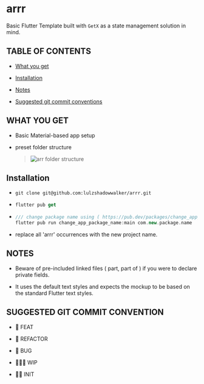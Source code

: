 # arrr

Basic Flutter Template built with `GetX` as a state management solution in mind.

## TABLE OF CONTENTS

- [What you get](#what-you-get)

- [Installation](#installation) 

- [Notes](#notes)

- [Suggested git commit conventions](#suggested-git-commit-conventions)

## WHAT YOU GET

- Basic Material-based app setup

- preset folder structure
  
  > ![arr folder structure](https://user-images.githubusercontent.com/92385434/165495770-19799994-dc32-4538-8274-015afeaaed7d.png)

## Installation

- ```git
  git clone git@github.com:lulzshadowwalker/arrr.git
  ```

- ```dart
  flutter pub get
  ```

- ```dart
  /// change package name using ( https://pub.dev/packages/change_app_package_name )
  flutter pub run change_app_package_name:main com.new.package.name
  ```

- replace all 'arrr' occurrences with the new project name.

## NOTES

- Beware of pre-included linked files ( part, part of ) if you were to declare private fields.

- It uses the default text styles and expects the mockup to be based on the standard Flutter text styles.

## SUGGESTED GIT COMMIT CONVENTION

- 🚀 FEAT

- 🧼 REFACTOR

- 🐞 BUG

- 👨🏻‍🏭 WIP

- 👶🏻 INIT
